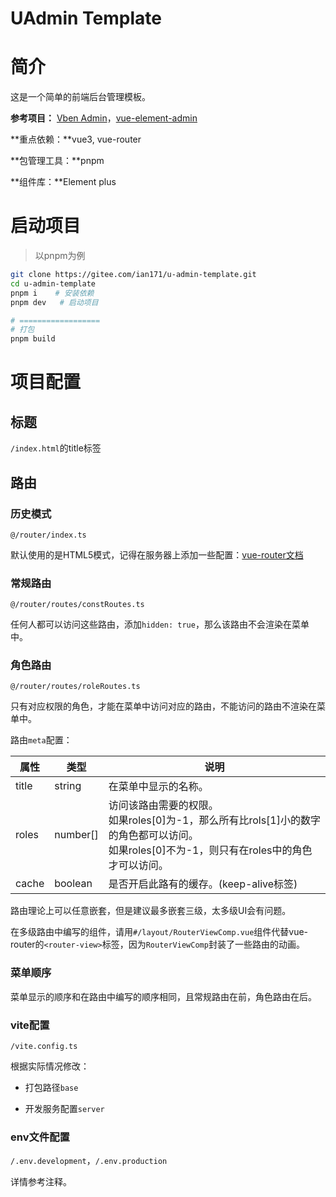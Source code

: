 # UAdmin Template

# 简介

这是一个简单的前端后台管理模板。

**参考项目：** [Vben Admin](https://vvbin.cn/doc-next/)，[vue-element-admin](https://github.com/PanJiaChen/vue-element-admin)

**重点依赖：**vue3, vue-router

**包管理工具：**pnpm

**组件库：**Element plus

# 启动项目

> 以pnpm为例

```bash
git clone https://gitee.com/ian171/u-admin-template.git
cd u-admin-template
pnpm i    # 安装依赖
pnpm dev   # 启动项目

# ==================
# 打包
pnpm build
```

# 项目配置

## 标题

`/index.html`的title标签

## 路由

### 历史模式

`@/router/index.ts`

默认使用的是HTML5模式，记得在服务器上添加一些配置：[vue-router文档](https://router.vuejs.org/zh/guide/essentials/history-mode.html#%E6%9C%8D%E5%8A%A1%E5%99%A8%E9%85%8D%E7%BD%AE%E7%A4%BA%E4%BE%8B)

### 常规路由

`@/router/routes/constRoutes.ts`

任何人都可以访问这些路由，添加`hidden: true`，那么该路由不会渲染在菜单中。

### 角色路由

`@/router/routes/roleRoutes.ts`

只有对应权限的角色，才能在菜单中访问对应的路由，不能访问的路由不渲染在菜单中。

路由`meta`配置：

| 属性  | 类型     | 说明                                                         |
| ----- | -------- | ------------------------------------------------------------ |
| title | string   | 在菜单中显示的名称。                                         |
| roles | number[] | 访问该路由需要的权限。<br />如果roles[0]为-1，那么所有比rols[1]小的数字的角色都可以访问。<br />如果roles[0]不为-1，则只有在roles中的角色才可以访问。 |
| cache | boolean  | 是否开启此路有的缓存。(keep-alive标签)                       |

路由理论上可以任意嵌套，但是建议最多嵌套三级，太多级UI会有问题。

在多级路由中编写的组件，请用`#/layout/RouterViewComp.vue`组件代替vue-router的`<router-view>`标签，因为`RouterViewComp`封装了一些路由的动画。

### 菜单顺序

菜单显示的顺序和在路由中编写的顺序相同，且常规路由在前，角色路由在后。

### vite配置

`/vite.config.ts`

根据实际情况修改：

- 打包路径`base`

- 开发服务配置`server`

### env文件配置

`/.env.development`，`/.env.production`

详情参考注释。
